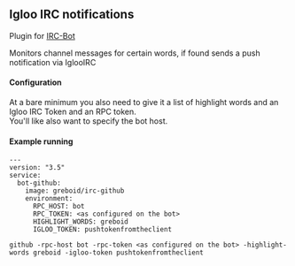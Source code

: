 ## Igloo IRC notifications

Plugin for [IRC-Bot](https://github.com/greboid/irc-bot)

Monitors channel messages for certain words, if found sends a push notification via IglooIRC

#### Configuration

At a bare minimum you also need to give it a list of highlight words and an Igloo IRC Token and an RPC token.  
You'll like also want to specify the bot host.

#### Example running

```
---
version: "3.5"
service:
  bot-github:
    image: greboid/irc-github
    environment:
      RPC_HOST: bot
      RPC_TOKEN: <as configured on the bot>
      HIGHLIGHT_WORDS: greboid
      IGLOO_TOKEN: pushtokenfromtheclient
```

```
github -rpc-host bot -rpc-token <as configured on the bot> -highlight-words greboid -igloo-token pushtokenfromtheclient
```
